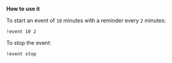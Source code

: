 **How to use it**

To start an event of `10` minutes with a reminder every `2` minutes: 
```
!event 10 2
```

To stop the event:
````
!event stop
````
